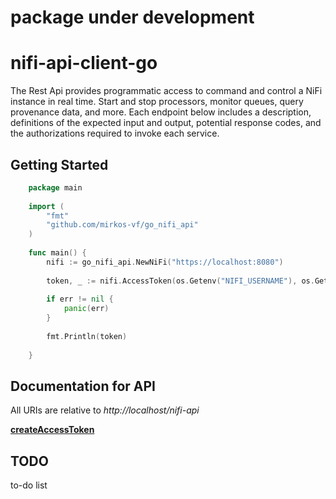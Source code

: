 # package under development
# nifi-api-client-go
The Rest Api provides programmatic access to command and control a NiFi instance in real time. Start and stop processors, 
monitor queues, query provenance data, and more. Each endpoint below includes a description, 
definitions of the expected input and output, potential response codes, and the authorizations required to invoke each service.

## Getting Started

```go
    package main
    
    import (
    	"fmt"
    	"github.com/mirkos-vf/go_nifi_api"
    )
    
    func main() {
    	nifi := go_nifi_api.NewNiFi("https://localhost:8080")
    	
    	token, _ := nifi.AccessToken(os.Getenv("NIFI_USERNAME"), os.Getenv("NIFI_PASSWORD"))
    	
    	if err != nil {
    		panic(err)
    	}
    
    	fmt.Println(token)
    
    }
```

## Documentation for API
All URIs are relative to *http://localhost/nifi-api*

[**createAccessToken**](docs/AccessApi.md#createAccessToken)



## TODO

to-do list